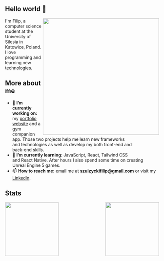 ## Hello world 👋
<img align="right" width="380" src="https://c.tenor.com/2uyENRmiUt0AAAAC/coding.gif"></img>
<p align="left">I'm Filip, a computer science student at the University of Silesia in <br>
Katowice, Poland. I love programming and learning new technologies.</p>

## More about me
- 🔭 **I’m currently working on:** my [portfolio website](https://f1shuu.github.io/portfolio) and a gym
companion app. Those two projects help me learn new frameworks\
and technologies as well as develop my both front-end and\
back-end skills.
- 🌱 **I’m currently learning:** JavaScript, React, Tailwind CSS\
and React Native. After hours I also spend some time on creating\
Unreal Engine 5 games.
- 📫 **How to reach me:** email me at **szulzyckifilip@gmail.com** or visit my [LinkedIn](https://linkedin.com/in/fszulzycki).

## Stats
<img align="left" height="175" src="https://github-readme-stats.vercel.app/api?username=f1shuu&show_icons=true"/>
<img align="right" height="175" src="https://github-readme-stats.vercel.app/api/top-langs/?username=anuraghazra&hide_progress=true"/>
